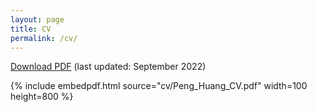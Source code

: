```yaml
---
layout: page
title: CV
permalink: /cv/
---
```



 [Download PDF](cv/Peng_Huang_CV.pdf)  (last updated: September 2022)

 <!--The PDF should be embedded underneath -- uses Google Docs for embedding and works if the PDF is on dropbox. Works sporadically if PDF is elsewhere too.-->

{% include embedpdf.html source="cv/Peng_Huang_CV.pdf" width=100 height=800 %}
